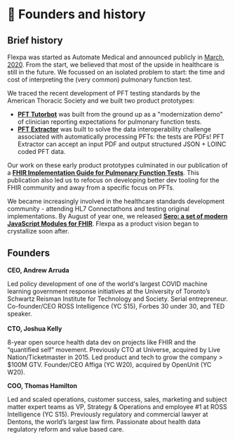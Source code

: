 # 📖 Founders and history

## Brief history

Flexpa was started as Automate Medical and announced publicly in [March, 2020](https://andrew-arruda.medium.com/hello-world-2f0cb5bd2116). From the start, we believed that most of the upside in healthcare is still in the future. We focussed on an isolated problem to start: the time and cost of interpreting the (very common) pulmonary function test.

We traced the recent development of PFT testing standards by the American Thoracic Society and we built two product prototypes:

* [**PFT Tutorbot**](https://pfttutorbot.automatemedical.com) was built from the ground up as a "modernization demo" of clinician reporting expectations for pulmonary function tests.
* [**PFT Extractor**](https://automatemedical.substack.com/p/pft-extractor) was built to solve the data interoperability challenge associated with automatically processing PFTs: the tests are PDFs! PFT Extractor can accept an input PDF and output structured JSON + LOINC coded PFT data.

Our work on these early product prototypes culminated in our publication of a [**FHIR Implementation Guide for Pulmonary Function Tests**](https://automate-medical.github.io/pft-ig/). This publication also led us to refocus on developing better dev tooling for the FHIR community and away from a specific focus on PFTs.

We became increasingly involved in the healthcare standards development community - attending HL7 Connectathons and testing original implementations. By August of year one, we released [**Sero: a set of modern JavaScript Modules for FHIR**](https://www.github.com/flexpa/sero). Flexpa as a product vision began to crystallize soon after.

## Founders

**CEO, Andrew Arruda**

Led policy development of one of the world's largest COVID machine learning government response initiatives at the University of Toronto’s Schwartz Reisman Institute for Technology and Society. Serial entrepreneur. Co-founder/CEO ROSS Intelligence (YC S15), Forbes 30 under 30, and TED speaker.\
\
**CTO, Joshua Kelly**

8-year open source health data dev on projects like FHIR and the “quantified self” movement. Previously CTO at Universe, acquired by Live Nation/Ticketmaster in 2015. Led product and tech to grow the company > $100M GTV. Founder/CEO Affiga (YC W20), acquired by OpenUnit (YC W20).

**COO, Thomas Hamilton**

Led and scaled operations, customer success, sales, marketing and subject matter expert teams as VP, Strategy & Operations and employee #1 at ROSS Intelligence (YC S15). Previously regulatory and commercial lawyer at Dentons, the world’s largest law firm. Passionate about health data regulatory reform and value based care.
